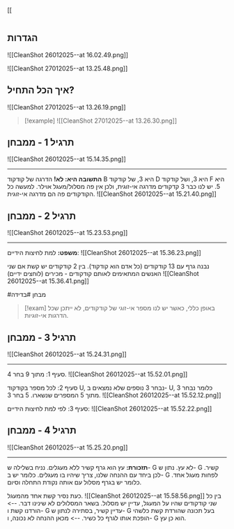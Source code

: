 [[
```table-of-contents
```

## הגדרות
![[CleanShot 26012025--at 16.02.49.png]]

![[CleanShot 27012025--at 13.25.48.png]]

## איך הכל התחיל?
![[CleanShot 27012025--at 13.26.19.png]]

> [!example]
> ![[CleanShot 27012025--at 13.26.30.png]]


## תרגיל 1 - ממבחן
![[CleanShot 26012025--at 15.14.35.png]]
___
**התשובה היא: לא!** הדרגה של קודקוד B היא 3, של קודקוד D היא 3, ושל קודקוד F היא 5. יש לנו כבר 3 קדקודים מדרגה אי-זוגית, ולכן אין פה מסלול/מעגל אוילר. למעשה כל הקודקודים פה הם מדרגה אי-זוגית.
![[CleanShot 26012025--at 15.21.40.png]]

## תרגיל 2 - ממבחן
![[CleanShot 26012025--at 15.23.53.png]]
___
**משפט:** למת לחיצות הידיים:
![[CleanShot 26012025--at 15.36.23.png]]

נבנה גרף עם 13 קודקודים (כל אדם הוא קודקוד).
בין 2 קודקודים יש קשת אם שני האנשים המתאימים לאותם קודקודים - מכירים (לוחצים ידיים)
![[CleanShot 26012025--at 15.36.41.png]]


#מבחן #בדידה
> [!exam]
> באופן כללי, כאשר יש לנו מספר אי-זוגי של קודקודים, לא ייתכן שכל הדרגות אי-זוגיות.

## תרגיל 3 - ממבחן
![[CleanShot 26012025--at 15.24.31.png]]
___
סעיף 1:
מתוך 9 בחר 4.
![[CleanShot 26012025--at 15.52.01.png]]

סעיף 2:
לכל מספר בקודקוד U, נבחר 3 נוספים שלא נמצאים ב- U, כלומר נבחר 3 מתוך 5 המספרים שנשארו. 5 בחר 3.
![[CleanShot 26012025--at 15.52.12.png]]

סעיף 3:
לפי למת לחיצות הידיים:
![[CleanShot 26012025--at 15.52.22.png]]
## תרגיל 4 - ממבחן
![[CleanShot 26012025--at 15.25.20.png]]
___
**תזכורת:** עץ הוא גרף קשיר ללא מעגלים.
נניח בשלילה ש- G לא עץ.
נתון ש- G קשיר. לכן ביחד עם ההנחה שלנו, צריך שיהיו בו מעגלים. כלומר יש ב- G לפחות מעגל אחד.
כלומר יש בגרף מסלול עם אותה נקודת התחלה וסיום.

כעת נסיר קשת אחד מהמעגל.
![[CleanShot 26012025--at 15.58.56.png]]
בין כל שני קודקודים שהיו על המעגל, עדיין יש מסלול. בשאר המסלולים לא שינינו דבר.
--> הורדנו קשת ו- G עדיין קשיר, בסתירה לנתון ש- G בעל תכונה שהורדת קשת כלשהי הופכת אותו לגרף כל כשיר.
--> מכאן ההנחה לא נכונה, ו- G הוא כן עץ.
